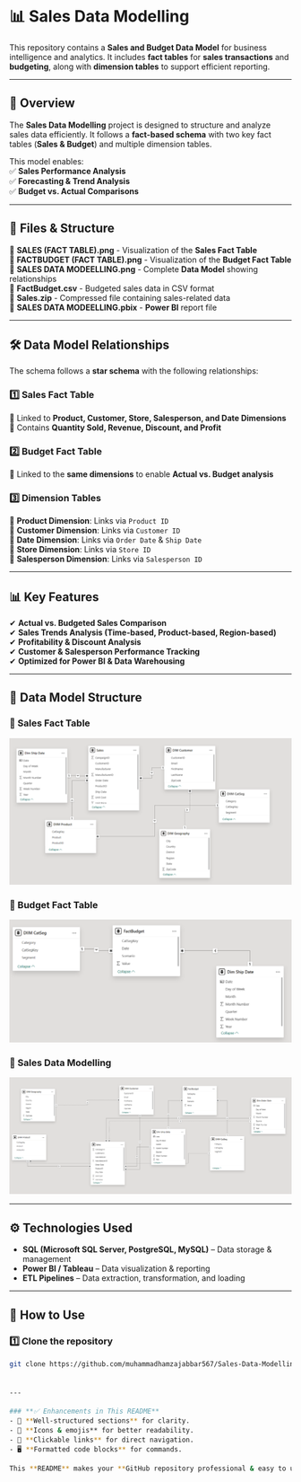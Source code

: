# 📊 Sales Data Modelling

This repository contains a **Sales and Budget Data Model** for business intelligence and analytics. It includes **fact tables** for **sales transactions** and **budgeting**, along with **dimension tables** to support efficient reporting.

---

## 🚀 Overview
The **Sales Data Modelling** project is designed to structure and analyze sales data efficiently. It follows a **fact-based schema** with two key fact tables (**Sales & Budget**) and multiple dimension tables.

This model enables:  
✅ **Sales Performance Analysis**  
✅ **Forecasting & Trend Analysis**  
✅ **Budget vs. Actual Comparisons**  

---

## 📂 Files & Structure
📌 **SALES (FACT TABLE).png** - Visualization of the **Sales Fact Table**  
📌 **FACTBUDGET (FACT TABLE).png** - Visualization of the **Budget Fact Table**  
📌 **SALES DATA MODEELLING.png** - Complete **Data Model** showing relationships  
📌 **FactBudget.csv** - Budgeted sales data in CSV format  
📌 **Sales.zip** - Compressed file containing sales-related data  
📌 **SALES DATA MODEELLING.pbix** - **Power BI** report file  

---

## 🛠 Data Model Relationships
The schema follows a **star schema** with the following relationships:

### **1️⃣ Sales Fact Table**
🔹 Linked to **Product, Customer, Store, Salesperson, and Date Dimensions**  
🔹 Contains **Quantity Sold, Revenue, Discount, and Profit**  

### **2️⃣ Budget Fact Table**
🔹 Linked to the **same dimensions** to enable **Actual vs. Budget analysis**  

### **3️⃣ Dimension Tables**
🔸 **Product Dimension**: Links via `Product ID`  
🔸 **Customer Dimension**: Links via `Customer ID`  
🔸 **Date Dimension**: Links via `Order Date` & `Ship Date`  
🔸 **Store Dimension**: Links via `Store ID`  
🔸 **Salesperson Dimension**: Links via `Salesperson ID`  

---

## 📊 Key Features
✔ **Actual vs. Budgeted Sales Comparison**  
✔ **Sales Trends Analysis (Time-based, Product-based, Region-based)**  
✔ **Profitability & Discount Analysis**  
✔ **Customer & Salesperson Performance Tracking**  
✔ **Optimized for Power BI & Data Warehousing**  

---

## 📌 Data Model Structure

### **🔹 Sales Fact Table**
![Sales Fact Table](https://raw.githubusercontent.com/muhammadhamzajabbar567/Sales-Data-Modelling/main/SALES%20(FACT%20TABLE).png)

### **🔹 Budget Fact Table**
![Budget Fact Table](https://raw.githubusercontent.com/muhammadhamzajabbar567/Sales-Data-Modelling/main/FACTBUDGET%20(FACT%20TABLE).png)

### **🔹 Sales Data Modelling**
![Sales Data Modelling](https://raw.githubusercontent.com/muhammadhamzajabbar567/Sales-Data-Modelling/main/SALES%20DATA%20MODEELLING.png)

---

## ⚙️ Technologies Used
- **SQL (Microsoft SQL Server, PostgreSQL, MySQL)** – Data storage & management  
- **Power BI / Tableau** – Data visualization & reporting  
- **ETL Pipelines** – Data extraction, transformation, and loading  

---

## 🚀 How to Use
### **1️⃣ Clone the repository**
```sh
git clone https://github.com/muhammadhamzajabbar567/Sales-Data-Modelling.git


---

### **✅ Enhancements in This README**  
- 📌 **Well-structured sections** for clarity.  
- 🎨 **Icons & emojis** for better readability.  
- 🔗 **Clickable links** for direct navigation.  
- 🖥 **Formatted code blocks** for commands.  

This **README** makes your **GitHub repository professional & easy to understand**. 🚀 Let me know if you need any further refinements! 😊
